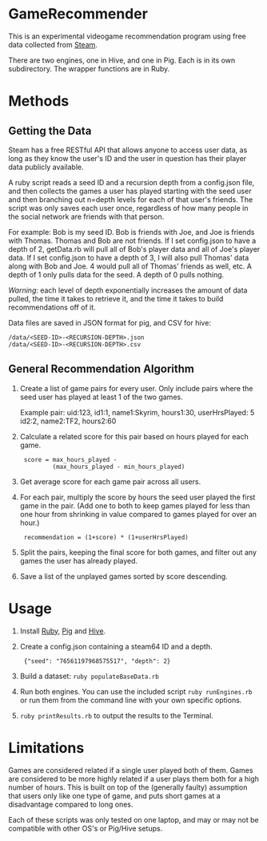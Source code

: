 GameRecommender
=============

This is an experimental videogame recommendation program using free data collected
from [Steam](http://store.steampowered.com/).

There are two engines, one in Hive, and one in Pig. Each
is in its own subdirectory. The wrapper functions are in Ruby.

# Methods

## Getting the Data

Steam has a free RESTful API that allows anyone to access user
data, as long as they know the user's ID and the user in question
has their player data publicly available. 

A ruby script reads a seed ID and a recursion depth
from a config.json file, and then collects the games a user
has played starting with the seed user and then branching out
n=depth levels for each of that user's friends. The script was
only saves each user once, regardless of how many
people in the social network are friends with that person.

For example: Bob is my seed ID. Bob is friends with Joe, and
Joe is friends with Thomas. Thomas and Bob are not friends.
If I set config.json to have a depth of 2, getData.rb will pull
all of Bob's player data and all of Joe's player data. If I
set config.json to have a depth of 3, I will also pull Thomas'
data along with Bob and Joe. 4 would pull all of Thomas' friends
as well, etc. A depth of 1 only pulls data for the seed. A depth
of 0 pulls nothing.

*Warning*: each level of depth exponentially increases the amount
of data pulled, the time it takes to retrieve it, and the time
it takes to build recommendations off of it.

Data files are saved in JSON format for pig, and CSV for hive:

    /data/<SEED-ID>-<RECURSION-DEPTH>.json
    /data/<SEED-ID>-<RECURSION-DEPTH>.csv

## General Recommendation Algorithm

1. Create a list of game pairs for every user. Only include pairs
where the seed user has played at least 1 of the two games.

    Example pair: 
        uid:123, id1:1, name1:Skyrim, hours1:30, userHrsPlayed: 5
                 id2:2, name2:TF2,    hours2:60

2. Calculate a related score for this pair based on hours played
for each game.
    
        score = max_hours_played - 
                (max_hours_played - min_hours_played)

3. Get average score for each game pair across all users.

4. For each pair, multiply the score by hours the seed user
played the first game in the pair. (Add one to both to keep
games played for less than one hour from shrinking in value
compared to games played for over an hour.)

        recommendation = (1+score) * (1+userHrsPlayed)

5. Split the pairs, keeping the final score for both games, and 
filter out any games the user has already played.
    
6. Save a list of the unplayed games sorted by score descending.


# Usage

1. Install [Ruby](https://www.ruby-lang.org/en/),
[Pig](http://pig.apache.org/) and [Hive](http://hive.apache.org/).

2. Create a config.json containing a steam64 ID and a depth.

        {"seed": "76561197968575517", "depth": 2}

3. Build a dataset: `ruby populateBaseData.rb`
    
4. Run both engines. You can use the included script 
`ruby runEngines.rb` or run them from the command line with
your own specific options.

5. `ruby printResults.rb` to output the results to the Terminal.


# Limitations

Games are considered related if a single user played both
of them. Games are considered to be more highly related if a user
plays them both for a high number of hours. This is built on top
of the (generally faulty) assumption that users only like one
type of game, and puts short games at a disadvantage compared to
long ones.

Each of these scripts was only tested on one laptop,
and may or may not be compatible with other OS's or
Pig/Hive setups.